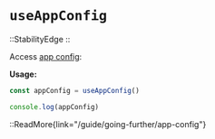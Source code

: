 # `useAppConfig`

::StabilityEdge
::

Access [app config](/guide/going-further/app-config):

**Usage:**

```js
const appConfig = useAppConfig()

console.log(appConfig)
```

::ReadMore{link="/guide/going-further/app-config"}
